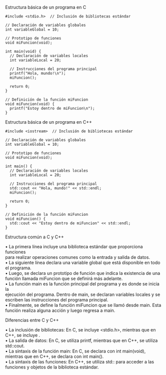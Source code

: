   Estructura básica de un programa en C                                           
                                                                                  
    #include <stdio.h>  // Inclusión de bibliotecas estándar                      
                                                                                  
    // Declaración de variables globales                                          
    int variableGlobal = 10;                                                      
                                                                                  
    // Prototipo de funciones                                                     
    void miFuncion(void);                                                         
                                                                                  
    int main(void) {                                                              
      // Declaración de variables locales                                         
      int variableLocal = 20;                                                     
                                                                                  
      // Instrucciones del programa principal                                     
      printf("Hola, mundo!\n");                                                   
      miFuncion();                                                                
                                                                                  
      return 0;                                                                   
    }                                                                             
                                                                                  
    // Definición de la función miFuncion                                         
    void miFuncion(void) {                                                        
      printf("Estoy dentro de miFuncion\n");                                      
    }                                                                             
                                                                                  
  Estructura básica de un programa en C++                                         
                                                                                  
    #include <iostream>  // Inclusión de bibliotecas estándar                     
                                                                                  
    // Declaración de variables globales                                          
    int variableGlobal = 10;                                                      
                                                                                  
    // Prototipo de funciones                                                     
    void miFuncion(void);                                                         
                                                                                  
    int main() {                                                                  
      // Declaración de variables locales                                         
      int variableLocal = 20;                                                     
                                                                                  
      // Instrucciones del programa principal                                     
      std::cout << "Hola, mundo!" << std::endl;                                   
      miFuncion();                                                                
                                                                                  
      return 0;                                                                   
    }                                                                             
                                                                                  
    // Definición de la función miFuncion                                         
    void miFuncion() {                                                            
      std::cout << "Estoy dentro de miFuncion" << std::endl;                      
    }                                                                             
                                                                                  
  Estructura común a C y C++                                                      
                                                                                  
  • La primera línea incluye una biblioteca estándar que proporciona funciones    
  para realizar operaciones comunes como la entrada y salida de datos.            
  • La siguiente línea declara una variable global que está disponible en todo el 
  programa.                                                                       
  • Luego, se declara un prototipo de función que indica la existencia de una     
  función llamada miFuncion que se definirá más adelante.                         
  • La función main es la función principal del programa y es donde se inicia la  
  ejecución del programa. Dentro de main, se declaran variables locales y se      
  escriben las instrucciones del programa principal.                              
  • Finalmente, se define la función miFuncion que se llamó desde main. Esta      
  función realiza alguna acción y luego regresa a main.                           
                                                                                  
  Diferencias entre C y C++                                                       
                                                                                  
  • La inclusión de bibliotecas: En C, se incluye <stdio.h>, mientras que en C++, 
  se incluye <iostream>.                                                          
  • La salida de datos: En C, se utiliza printf, mientras que en C++, se utiliza  
  std::cout.                                                                      
  • La sintaxis de la función main: En C, se declara con int main(void), mientras 
  que en C++, se declara con int main().                                          
  • La sintaxis de las funciones: En C++, se utiliza std:: para acceder a las     
  funciones y objetos de la biblioteca estándar.                                  


